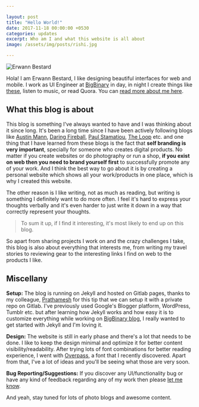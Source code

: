 ```yaml
---

layout: post
title: "Hello World!"
date: 2017-11-18 00:00:00 +0530
categories: updates
excerpt: Who am I and what this website is all about
image: /assets/img/posts/rishi.jpg

---
```



![Erwann Bestard](/images/posts/rishi.jpg)


Hola! I am Erwann Bestard, I like designing beautiful interfaces for web and mobile. I work as UI Engineer at [BigBinary](http://bigbinary.com) in day, in night I create things like [these](/projects/), listen to music, or read Quora.  You can [read more about me here](/about/).

## What this blog is about

This blog is something I've always wanted to have and I was thinking about it since long. It's been a long time since I have been actively following blogs like [Austin Mann](http://austinmann.com/), [Daring Fireball](http://daringfireball.net/), [Paul Stamatiou](https://paulstamatiou.com/), [The Loop](http://www.loopinsight.com/) etc. and one thing that I have learned from these blogs is the fact that **self branding is very important**, specially for someone who creates digital products. No matter if you create websites or do photography or run a shop, **if you exist on web then you need to brand yourself first**  to successfully promote any of your work. And I think the best way to go about it is by creating a personal website which shows all your work/products in one place, which is why I created this website. 

The other reason is I like writing, not as much as reading, but writing is something I definitely want to do more often. I feel it's hard to express your thoughts verbally and it's even harder to just write it down in a way that correctly represent your thoughts.

> To sum it up, if I find it interesting, it's most likely to end up on this blog.

So apart from sharing projects I work on and the crazy challenges I take, this blog is also about everything that interests me, from writing my travel stories to reviewing gear to the interesting links I find on web to the products I like. 

## Miscellany

**Setup:** The blog is running on Jekyll and hosted on Gitlab pages, thanks to my colleague, [Prathamesh](https://twitter.com/_cha1tanya) for this tip that we can setup it with a private repo on Gitlab. I've previously used Google's Blogger platform, WordPress, Tumblr etc. but after learning how Jekyll works and how easy it is to customize everything while working on [BigBinary blog](http://blog.bigbinary.com/), I really wanted to get started with Jekyll and I'm loving it.

**Design:** The website is still in early phase and there's a lot that needs to be done. I like to keep the design minimal and optimize it for better content visibility/readability. After trying lots of font combinations for better reading experience, I went with [Overpass](https://fonts.google.com/specimen/Overpass), a font that I recently discovered. Apart from that, I've a lot of ideas and you'll be seeing what those are very soon. 

**Bug Reporting/Suggestions:** If you discover any UI/functionality bug or have any kind of feedback regarding any of my work then please [let me know](mailto:hi@rishimohan.me).

And yeah, stay tuned for lots of photo blogs and awesome content.